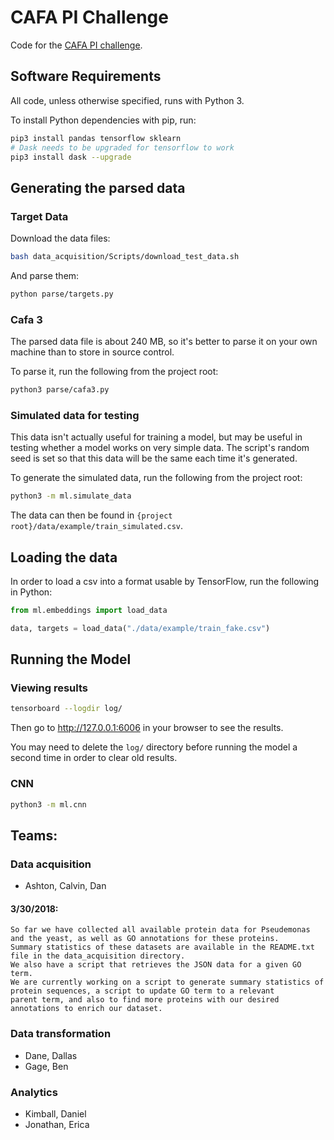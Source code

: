 # CAFA PI Challenge

Code for the [CAFA PI challenge](https://www.synapse.org/#!Synapse:syn11533497/wiki/497640).

## Software Requirements

All code, unless otherwise specified, runs with Python 3.

To install Python dependencies with pip, run:

```bash
pip3 install pandas tensorflow sklearn
# Dask needs to be upgraded for tensorflow to work
pip3 install dask --upgrade
```

## Generating the parsed data

### Target Data

Download the data files:

```bash
bash data_acquisition/Scripts/download_test_data.sh
```

And parse them:

```bash
python parse/targets.py
```

### Cafa 3

The parsed data file is about 240 MB, so it's better to parse it on your own machine than to store in source control.

To parse it, run the following from the project root:

```bash
python3 parse/cafa3.py
```

### Simulated data for testing

This data isn't actually useful for training a model, but may be useful in testing whether a model works on very simple data.  The script's random seed is set so that this data will be the same each time it's generated.

To generate the simulated data, run the following from the project root:

```bash
python3 -m ml.simulate_data
```

The data can then be found in `{project root}/data/example/train_simulated.csv`.

## Loading the data

In order to load a csv into a format usable by TensorFlow, run the following in Python:

```python
from ml.embeddings import load_data

data, targets = load_data("./data/example/train_fake.csv")
```

## Running the Model

### Viewing results

```bash
tensorboard --logdir log/
```

Then go to http://127.0.0.1:6006 in your browser to see the results.

You may need to delete the `log/` directory before running the model a second time in order to clear old results.

### CNN

```bash
python3 -m ml.cnn
```

## Teams:

### Data acquisition

- Ashton, Calvin, Dan

#### 3/30/2018:
    So far we have collected all available protein data for Pseudemonas and the yeast, as well as GO annotations for these proteins.
    Summary statistics of these datasets are available in the README.txt file in the data_acquisition directory.
    We also have a script that retrieves the JSON data for a given GO term.
    We are currently working on a script to generate summary statistics of protein sequences, a script to update GO term to a relevant 
    parent term, and also to find more proteins with our desired annotations to enrich our dataset.

### Data transformation

- Dane, Dallas
- Gage, Ben

### Analytics

- Kimball, Daniel
- Jonathan, Erica
